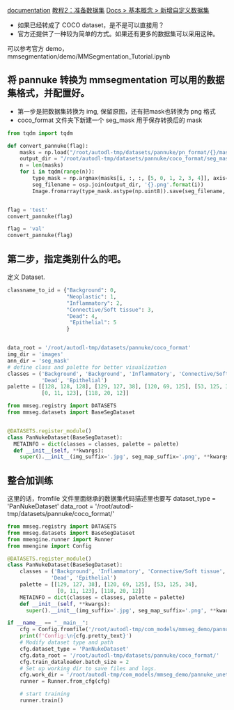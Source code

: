 [documentation](https://mmsegmentation.readthedocs.io/en/latest/)
[教程2：准备数据集](https://github.com/open-mmlab/mmsegmentation/blob/main/docs/zh_cn/user_guides/2_dataset_prepare.md)
[Docs > 基本概念 > 新增自定义数据集](https://mmsegmentation.readthedocs.io/zh_CN/latest/advanced_guides/add_datasets.html)

- 如果已经转成了 COCO dataset，是不是可以直接用？
- 官方还提供了一种较为简单的方式。如果还有更多的数据集可以采用这种。


可以参考官方 demo， mmsegmentation/demo/MMSegmentation_Tutorial.ipynb


## 将 pannuke 转换为 mmsegmentation 可以用的数据集格式，并配置好。

- 第一步是把数据集转换为 img, 保留原图，还有把mask也转换为 png 格式
- coco_format 文件夹下新建一个 seg_mask 用于保存转换后的 mask
```python
from tqdm import tqdm

def convert_pannuke(flag):
    masks = np.load("/root/autodl-tmp/datasets/pannuke/pn_format/{}/masks.npy".format(flag))
    output_dir = "/root/autodl-tmp/datasets/pannuke/coco_format/seg_mask/{}".format(flag)
    n = len(masks)
    for i in tqdm(range(n)):
        type_mask = np.argmax(masks[i, :, :, [5, 0, 1, 2, 3, 4]], axis=0)
        seg_filename = osp.join(output_dir, '{}.png'.format(i))
        Image.fromarray(type_mask.astype(np.uint8)).save(seg_filename, 'PNG')


flag = 'test'
convert_pannuke(flag)

flag = 'val'
convert_pannuke(flag)


```


## 第二步，指定类别什么的吧。
定义 Dataset.

```python
classname_to_id = {"Background": 0,
                   "Neoplastic": 1, 
                   "Inflammatory": 2,
                   "Connective/Soft tissue": 3, 
                   "Dead": 4,
                    "Epithelial": 5 
                   }


data_root = '/root/autodl-tmp/datasets/pannuke/coco_format'
img_dir = 'images'
ann_dir = 'seg_mask'
# define class and palette for better visualization
classes = ('Background', 'Background', 'Inflammatory', 'Connective/Soft tissue',
           'Dead', 'Epithelial')
palette = [[128, 128, 128], [129, 127, 38], [120, 69, 125], [53, 125, 34], 
           [0, 11, 123], [118, 20, 12]]

from mmseg.registry import DATASETS
from mmseg.datasets import BaseSegDataset


@DATASETS.register_module()
class PanNukeDataset(BaseSegDataset):
  METAINFO = dict(classes = classes, palette = palette)
  def __init__(self, **kwargs):
    super().__init__(img_suffix='.jpg', seg_map_suffix='.png', **kwargs)
```


## 整合加训练
这里的话，fromfile 文件里面继承的数据集代码描述里也要写
dataset_type = 'PanNukeDataset'
data_root = '/root/autodl-tmp/datasets/pannuke/coco_format/'

```python
from mmseg.registry import DATASETS
from mmseg.datasets import BaseSegDataset
from mmengine.runner import Runner
from mmengine import Config

@DATASETS.register_module()
class PanNukeDataset(BaseSegDataset):
    classes = ('Background', 'Inflammatory', 'Connective/Soft tissue',
              'Dead', 'Epithelial')
    palette = [[129, 127, 38], [120, 69, 125], [53, 125, 34], 
                [0, 11, 123], [118, 20, 12]]
    METAINFO = dict(classes = classes, palette = palette)
    def __init__(self, **kwargs):
      super().__init__(img_suffix='.jpg', seg_map_suffix='.png', **kwargs)

if __name__ == "__main__":
    cfg = Config.fromfile('/root/autodl-tmp/com_models/mmseg_demo/pannuke_unet/unet-s5-d16_fcn_4xb4-160k_cityscapes-512x1024.py')
    print(f'Config:\n{cfg.pretty_text}')
    # Modify dataset type and path
    cfg.dataset_type = 'PanNukeDataset'
    cfg.data_root = '/root/autodl-tmp/datasets/pannuke/coco_format/'
    cfg.train_dataloader.batch_size = 2
    # Set up working dir to save files and logs.
    cfg.work_dir = '/root/autodl-tmp/com_models/mmseg_demo/pannuke_unet/work-dir'
    runner = Runner.from_cfg(cfg)

    # start training
    runner.train()
```